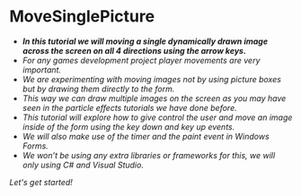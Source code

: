 # MoveSinglePicture

- **_In this tutorial we will moving a single dynamically drawn image across the screen on all 4 directions using the arrow keys._**
- _For any games development project player movements are very important._
- _We are experimenting with moving images not by using picture boxes but by drawing them directly to the form._
- _This way we can draw multiple images on the screen as you may have seen in the particle effects tutorials we have done before._
- _This tutorial will explore how to give control the user and move an image inside of the form using the key down and key up events._
- _We will also make use of the timer and the paint event in Windows Forms._
- _We won’t be using any extra libraries or frameworks for this, we will only using C# and  Visual Studio._

_Let's get started!_
